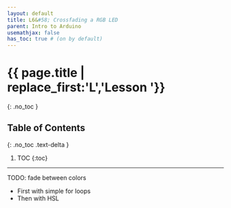 ```yaml
---
layout: default
title: L6&#58; Crossfading a RGB LED
parent: Intro to Arduino
usemathjax: false
has_toc: true # (on by default)
---
```

# {{ page.title | replace_first:'L','Lesson '}}
{: .no_toc }

## Table of Contents
{: .no_toc .text-delta }

1. TOC
{:toc}
---

TODO: fade between colors
- First with simple for loops
- Then with HSL